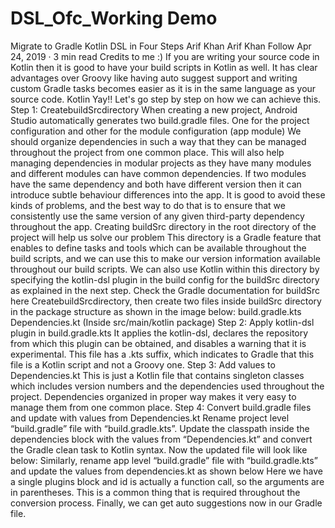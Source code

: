 # DSL_Ofc_Working Demo
 Migrate to Gradle Kotlin DSL in Four Steps Arif Khan Arif Khan Follow Apr 24, 2019 · 3 min read     Credits to me :) If you are writing your source code in Kotlin then it is good to have your build scripts in Kotlin as well. It has clear advantages over Groovy like having auto suggest support and writing custom Gradle tasks becomes easier as it is in the same language as your source code. Kotlin Yay!! Let's go step by step on how we can achieve this. Step 1: CreatebuildSrcdirectory When creating a new project, Android Studio automatically generates two build.gradle files. One for the project configuration and other for the module configuration (app module) We should organize dependencies in such a way that they can be managed throughout the project from one common place. This will also help managing dependencies in modular projects as they have many modules and different modules can have common dependencies. If two modules have the same dependency and both have different version then it can introduce subtle behaviour differences into the app. It is good to avoid these kinds of problems, and the best way to do that is to ensure that we consistently use the same version of any given third-party dependency throughout the app. Creating buildSrc directory in the root directory of the project will help us solve our problem  This directory is a Gradle feature that enables to define tasks and tools which can be available throughout the build scripts, and we can use this to make our version information available throughout our build scripts. We can also use Kotlin within this directory by specifying the kotlin-dsl plugin in the build config for the buildSrc directory as explained in the next step. Check the Gradle documentation for buildSrc here CreatebuildSrcdirectory, then create two files inside buildSrc directory in the package structure as shown in the image below: build.gradle.kts Dependencies.kt (Inside src/main/kotlin package)  Step 2: Apply kotlin-dsl plugin in build.gradle.kts  It applies the kotlin-dsl, declares the repository from which this plugin can be obtained, and disables a warning that it is experimental. This file has a .kts suffix, which indicates to Gradle that this file is a Kotlin script and not a Groovy one. Step 3: Add values to Dependencies.kt  This is just a Kotlin file that contains singleton classes which includes version numbers and the dependencies used throughout the project. Dependencies organized in proper way makes it very easy to manage them from one common place. Step 4: Convert build.gradle files and update with values from Dependencies.kt Rename project level “build.gradle” file with “build.gradle.kts”. Update the classpath inside the dependencies block with the values from “Dependencies.kt” and convert the Gradle clean task to Kotlin syntax. Now the updated file will look like below:  Similarly, rename app level “build.gradle” file with “build.gradle.kts” and update the values from dependencies.kt as shown below  Here we have a single plugins block and id is actually a function call, so the arguments are in parentheses. This is a common thing that is required throughout the conversion process. Finally, we can get auto suggestions now in our Gradle file.
